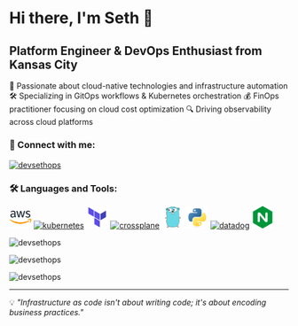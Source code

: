 # Hi there, I'm Seth 👋

## Platform Engineer & DevOps Enthusiast from Kansas City

🚀 Passionate about cloud-native technologies and infrastructure automation
🛠 Specializing in GitOps workflows & Kubernetes orchestration
💰 FinOps practitioner focusing on cloud cost optimization
🔍 Driving observability across cloud platforms

### 🤝 Connect with me:

<a href="https://linkedin.com/in/devsethops" target="blank"><img align="center" src="https://raw.githubusercontent.com/rahuldkjain/github-profile-readme-generator/master/src/images/icons/Social/linked-in-alt.svg" alt="devsethops" height="30" width="40" /></a>

### 🛠 Languages and Tools:
<a href="https://aws.amazon.com" target="_blank" rel="noreferrer"><img src="https://raw.githubusercontent.com/devicons/devicon/master/icons/amazonwebservices/amazonwebservices-original-wordmark.svg" alt="aws" width="40" height="40"/></a>
<a href="https://kubernetes.io" target="_blank" rel="noreferrer"><img src="https://www.vectorlogo.zone/logos/kubernetes/kubernetes-icon.svg" alt="kubernetes" width="40" height="40"/></a>
<a href="https://www.terraform.io" target="_blank" rel="noreferrer"><img src="https://raw.githubusercontent.com/devicons/devicon/master/icons/terraform/terraform-original.svg" alt="terraform" width="40" height="40"/></a>
<a href="https://crossplane.io" target="_blank" rel="noreferrer"><img src="https://raw.githubusercontent.com/crossplane/crossplane/master/docs/media/logo.svg" alt="crossplane" width="40" height="40"/></a>
<a href="https://golang.org" target="_blank" rel="noreferrer"><img src="https://raw.githubusercontent.com/devicons/devicon/master/icons/go/go-original.svg" alt="go" width="40" height="40"/></a>
<a href="https://www.python.org" target="_blank" rel="noreferrer"><img src="https://raw.githubusercontent.com/devicons/devicon/master/icons/python/python-original.svg" alt="python" width="40" height="40"/></a>
<a href="https://www.datadoghq.com" target="_blank" rel="noreferrer"><img src="https://www.vectorlogo.zone/logos/datadoghq/datadoghq-icon.svg" alt="datadog" width="40" height="40"/></a>
<a href="https://www.nginx.com" target="_blank" rel="noreferrer"><img src="https://raw.githubusercontent.com/devicons/devicon/master/icons/nginx/nginx-original.svg" alt="nginx" width="40" height="40"/></a>

![devsethops](https://github-readme-stats.vercel.app/api/top-langs?username=devsethops&show_icons=true&locale=en&layout=compact&theme=solarized-dark)

![devsethops](https://github-readme-stats.vercel.app/api?username=devsethops&show_icons=true&locale=en&count_private=true&theme=solarized-dark)

![devsethops](https://github-readme-streak-stats.herokuapp.com/?user=devsethops&theme=solarized-dark)

---
💡 *"Infrastructure as code isn't about writing code; it's about encoding business practices."*
